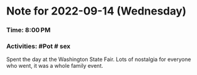 # Note for 2022-09-14 (Wednesday)
### Time: 8:00 PM
### Activities: #Pot  # sex

Spent the day at the Washington State Fair. Lots of nostalgia for everyone who went, it was a whole family event.
